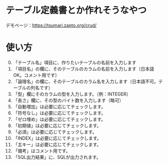 # テーブル定義書とか作れそうなやつ
デモページ：https://tsumari.zapto.org/crud/


# 使い方
0. 「テーブル名」項目に、作りたいテーブルの名前を入力します
1. 「項目名」の欄に、そのテーブルのカラムの名前を入力します（日本語OK。コメント用です）
2. 「論理名」の欄に、そのテーブルのカラム名を入力します（日本語不可。テーブルの列名です）
3. 「型」欄にそのカラムの型を入力します。（例：INTEGER）
4. 「長さ」欄に、その型のバイト数を入力します（略可）
5. 「自動増加」は必要に応じてチェックします。
6. 「符号なし」は必要に応じてチェックします。
7. 「ゼロ埋め」は必要に応じてチェックします。
8. 「初期値」は必要に応じてチェックします。
9. 「必須」は必要に応じてチェックします。
10. 「INDEX」は必要に応じてチェックします。
11. 「主キー」は必要に応じてチェックします。
12. 「備考」はコメント用です。
13. 「SQL出力結果」に、SQLが出力されます。
